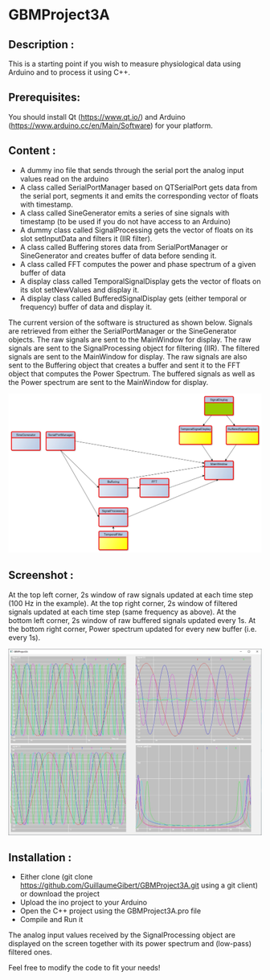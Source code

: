 # GBMProject3A

Description :
-------------

This is a starting point if you wish to measure physiological data using Arduino and to process it using C++. 

Prerequisites:
--------------

You should install Qt (https://www.qt.io/) and Arduino (https://www.arduino.cc/en/Main/Software) for your platform.

Content :
---------

* A dummy ino file that sends through the serial port the analog input values read on the arduino
* A class called SerialPortManager based on QTSerialPort gets data from the serial port, segments it and emits the corresponding vector of floats with timestamp.
* A class called SineGenerator emits a series of sine signals with timestamp (to be used if you do not have access to an Arduino)
* A dummy class called SignalProcessing gets the vector of floats on its slot setInputData and filters it (IIR filter).
* A class called Buffering stores data from SerialPortManager or SineGenerator and creates buffer of data before sending it.
* A class called FFT computes the power and phase spectrum of a given buffer of data
* A display class called TemporalSignalDisplay gets the vector of floats on its slot setNewValues and display it.
* A display class called BufferedSignalDisplay gets (either temporal or frequency) buffer of data  and display it.

The current version of the software is structured as shown below. 
Signals are retrieved from either the SerialPortManager or the SineGenerator objects. The raw signals are sent to the MainWindow for display.
The raw signals are sent to the SignalProcessing object for filtering (IIR). The filtered signals are sent to the MainWindow for display.
The raw signals are also sent to the Buffering object that creates a buffer and sent it to the FFT object that computes the Power Spectrum.
The buffered signals as well as the Power spectrum are sent to the MainWindow for display.

![Structure](doc/images/GBMProject3A_structure.jpg?raw=true "Structure")

Screenshot :
-------------
At the top left corner, 2s window of raw signals updated at each time step (100 Hz in the example). 
At the top right corner, 2s window of filtered signals updated at each time step (same frequency as above).
At the bottom left corner, 2s window of raw buffered signals updated every 1s.
At the bottom right corner, Power spectrum updated for every new buffer (i.e. every 1s).

![Screenshot](doc/images/GBMProject3A_screenshot.jpg?raw=true "Screenshot")

Installation :
-------------

* Either clone (git clone https://github.com/GuillaumeGibert/GBMProject3A.git using a git client) or download the project
* Upload the ino project to your Arduino
* Open the C++ project using the GBMProject3A.pro file
* Compile and Run it

The analog input values received by the SignalProcessing object are displayed on the screen together with its power spectrum and (low-pass) filtered ones.

Feel free to modify the code to fit your needs!

